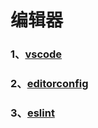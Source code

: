 # 编辑器

### 1、[vscode](/编辑器/vscode)

### 2、[editorconfig](/编辑器/editorconfig)

### 3、[eslint](/编辑器/eslint)
